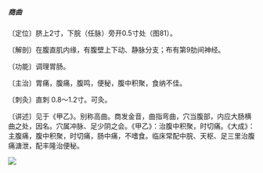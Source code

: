 ##### 商曲

〔定位〕脐上2寸，下脘（任脉）旁开0.5寸处（图81）。

〔解剖〕在腹直肌内缘，有腹壁上下动、静脉分支；布有第9肋间神经。

〔功能〕调理胃肠。

〔主治〕胃痛，腹痛，腹鸣，便秘，腹中积聚，食纳不佳。

〔刺灸〕直刺 0.8〜1.2寸。可灸。

〔讲述〕见于《甲乙》。别称高曲。商发金音，曲指弯曲，穴当腹部，内应大肠横曲之处，因名。穴属冲脉、足少阴之会。《甲乙》：治腹中积聚，时切痛。《大成》：主腹痛，腹中积聚，时切痛，肠中痛，不嗜食。临床常配中脘、天枢、足三里治腹痛溏泄，配丰隆治便秘。

![](./img/图81.jpg)
